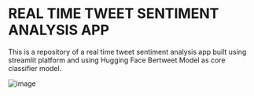 # REAL TIME TWEET SENTIMENT ANALYSIS APP
This is a repository of a real time tweet sentiment analysis app built using streamlit platform and using Hugging Face Bertweet Model as core classifier model.

![image](https://user-images.githubusercontent.com/80144294/161426789-f7f4120f-aec1-4f77-99b4-f54662d8e1a8.png)

